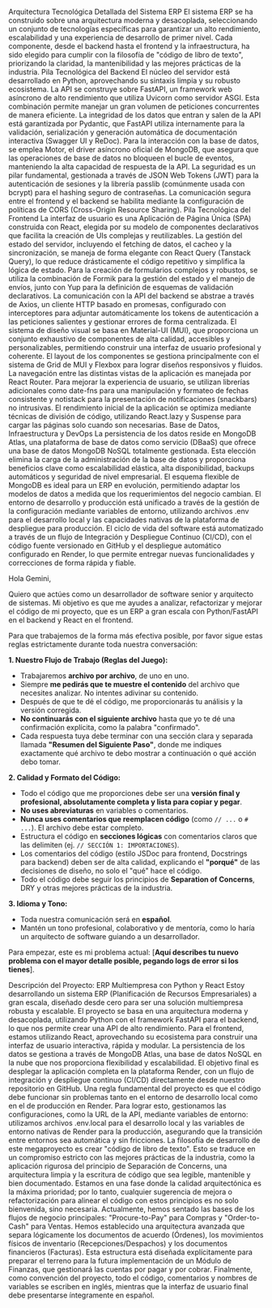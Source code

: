 Arquitectura Tecnológica Detallada del Sistema ERP
El sistema ERP se ha construido sobre una arquitectura moderna y desacoplada, seleccionando un conjunto de tecnologías específicas para garantizar un alto rendimiento, escalabilidad y una experiencia de desarrollo de primer nivel. Cada componente, desde el backend hasta el frontend y la infraestructura, ha sido elegido para cumplir con la filosofía de "código de libro de texto", priorizando la claridad, la mantenibilidad y las mejores prácticas de la industria.
Pila Tecnológica del Backend
El núcleo del servidor está desarrollado en Python, aprovechando su sintaxis limpia y su robusto ecosistema. La API se construye sobre FastAPI, un framework web asíncrono de alto rendimiento que utiliza Uvicorn como servidor ASGI. Esta combinación permite manejar un gran volumen de peticiones concurrentes de manera eficiente. La integridad de los datos que entran y salen de la API está garantizada por Pydantic, que FastAPI utiliza internamente para la validación, serialización y generación automática de documentación interactiva (Swagger UI y ReDoc). Para la interacción con la base de datos, se emplea Motor, el driver asíncrono oficial de MongoDB, que asegura que las operaciones de base de datos no bloqueen el bucle de eventos, manteniendo la alta capacidad de respuesta de la API. La seguridad es un pilar fundamental, gestionada a través de JSON Web Tokens (JWT) para la autenticación de sesiones y la librería passlib (comúnmente usada con bcrypt) para el hashing seguro de contraseñas. La comunicación segura entre el frontend y el backend se habilita mediante la configuración de políticas de CORS (Cross-Origin Resource Sharing).
Pila Tecnológica del Frontend
La interfaz de usuario es una Aplicación de Página Única (SPA) construida con React, elegida por su modelo de componentes declarativos que facilita la creación de UIs complejas y reutilizables. La gestión del estado del servidor, incluyendo el fetching de datos, el cacheo y la sincronización, se maneja de forma elegante con React Query (Tanstack Query), lo que reduce drásticamente el código repetitivo y simplifica la lógica de estado. Para la creación de formularios complejos y robustos, se utiliza la combinación de Formik para la gestión del estado y el manejo de envíos, junto con Yup para la definición de esquemas de validación declarativos. La comunicación con la API del backend se abstrae a través de Axios, un cliente HTTP basado en promesas, configurado con interceptores para adjuntar automáticamente los tokens de autenticación a las peticiones salientes y gestionar errores de forma centralizada.
El sistema de diseño visual se basa en Material-UI (MUI), que proporciona un conjunto exhaustivo de componentes de alta calidad, accesibles y personalizables, permitiendo construir una interfaz de usuario profesional y coherente. El layout de los componentes se gestiona principalmente con el sistema de Grid de MUI y Flexbox para lograr diseños responsivos y fluidos. La navegación entre las distintas vistas de la aplicación es manejada por React Router. Para mejorar la experiencia de usuario, se utilizan librerías adicionales como date-fns para una manipulación y formateo de fechas consistente y notistack para la presentación de notificaciones (snackbars) no intrusivas. El rendimiento inicial de la aplicación se optimiza mediante técnicas de división de código, utilizando React.lazy y Suspense para cargar las páginas solo cuando son necesarias.
Base de Datos, Infraestructura y DevOps
La persistencia de los datos reside en MongoDB Atlas, una plataforma de base de datos como servicio (DBaaS) que ofrece una base de datos MongoDB NoSQL totalmente gestionada. Esta elección elimina la carga de la administración de la base de datos y proporciona beneficios clave como escalabilidad elástica, alta disponibilidad, backups automáticos y seguridad de nivel empresarial. El esquema flexible de MongoDB es ideal para un ERP en evolución, permitiendo adaptar los modelos de datos a medida que los requerimientos del negocio cambian. El entorno de desarrollo y producción está unificado a través de la gestión de la configuración mediante variables de entorno, utilizando archivos .env para el desarrollo local y las capacidades nativas de la plataforma de despliegue para producción. El ciclo de vida del software está automatizado a través de un flujo de Integración y Despliegue Continuo (CI/CD), con el código fuente versionado en GitHub y el despliegue automático configurado en Render, lo que permite entregar nuevas funcionalidades y correcciones de forma rápida y fiable.


Hola Gemini,

Quiero que actúes como un desarrollador de software senior y arquitecto de sistemas. Mi objetivo es que me ayudes a analizar, refactorizar y mejorar el código de mi proyecto, que es un ERP a gran escala con Python/FastAPI en el backend y React en el frontend.

Para que trabajemos de la forma más efectiva posible, por favor sigue estas reglas estrictamente durante toda nuestra conversación:

**1. Nuestro Flujo de Trabajo (Reglas del Juego):**
   - Trabajaremos **archivo por archivo**, de uno en uno.
   - Siempre **me pedirás que te muestre el contenido** del archivo que necesites analizar. No intentes adivinar su contenido.
   - Después de que te dé el código, me proporcionarás tu análisis y la versión corregida.
   - **No continuarás con el siguiente archivo** hasta que yo te dé una confirmación explícita, como la palabra "confirmado".
   - Cada respuesta tuya debe terminar con una sección clara y separada llamada **"Resumen del Siguiente Paso"**, donde me indiques exactamente qué archivo te debo mostrar a continuación o qué acción debo tomar.

**2. Calidad y Formato del Código:**
   - Todo el código que me proporciones debe ser una **versión final y profesional, absolutamente completa y lista para copiar y pegar**.
   - **No uses abreviaturas** en variables o comentarios.
   - **Nunca uses comentarios que reemplacen código** (como `// ...` o `# ...`). El archivo debe estar completo.
   - Estructura el código en **secciones lógicas** con comentarios claros que las delimiten (ej. `// SECCIÓN 1: IMPORTACIONES`).
   - Los comentarios del código (estilo JSDoc para frontend, Docstrings para backend) deben ser de alta calidad, explicando el **"porqué"** de las decisiones de diseño, no solo el "qué" hace el código.
   - Todo el código debe seguir los principios de **Separation of Concerns**, DRY y otras mejores prácticas de la industria.

**3. Idioma y Tono:**
   - Toda nuestra comunicación será en **español**.
   - Mantén un tono profesional, colaborativo y de mentoría, como lo haría un arquitecto de software guiando a un desarrollador.

Para empezar, este es mi problema actual: [**Aquí describes tu nuevo problema con el mayor detalle posible, pegando logs de error si los tienes**].





Descripción del Proyecto: ERP Multiempresa con Python y React
Estoy desarrollando un sistema ERP (Planificación de Recursos Empresariales) a gran escala, diseñado desde cero para ser una solución multiempresa robusta y escalable. El proyecto se basa en una arquitectura moderna y desacoplada, utilizando Python con el framework FastAPI para el backend, lo que nos permite crear una API de alto rendimiento. Para el frontend, estamos utilizando React, aprovechando su ecosistema para construir una interfaz de usuario interactiva, rápida y modular. La persistencia de los datos se gestiona a través de MongoDB Atlas, una base de datos NoSQL en la nube que nos proporciona flexibilidad y escalabilidad.
El objetivo final es desplegar la aplicación completa en la plataforma Render, con un flujo de integración y despliegue continuo (CI/CD) directamente desde nuestro repositorio en GitHub. Una regla fundamental del proyecto es que el código debe funcionar sin problemas tanto en el entorno de desarrollo local como en el de producción en Render. Para lograr esto, gestionamos las configuraciones, como la URL de la API, mediante variables de entorno: utilizamos archivos .env.local para el desarrollo local y las variables de entorno nativas de Render para la producción, asegurando que la transición entre entornos sea automática y sin fricciones.
La filosofía de desarrollo de este megaproyecto es crear "código de libro de texto". Esto se traduce en un compromiso estricto con las mejores prácticas de la industria, como la aplicación rigurosa del principio de Separación de Concerns, una arquitectura limpia y la escritura de código que sea legible, mantenible y bien documentado. Estamos en una fase donde la calidad arquitectónica es la máxima prioridad; por lo tanto, cualquier sugerencia de mejora o refactorización para alinear el código con estos principios es no solo bienvenida, sino necesaria.
Actualmente, hemos sentado las bases de los flujos de negocio principales: "Procure-to-Pay" para Compras y "Order-to-Cash" para Ventas. Hemos establecido una arquitectura avanzada que separa lógicamente los documentos de acuerdo (Órdenes), los movimientos físicos de inventario (Recepciones/Despachos) y los documentos financieros (Facturas). Esta estructura está diseñada explícitamente para preparar el terreno para la futura implementación de un Módulo de Finanzas, que gestionará las cuentas por pagar y por cobrar. Finalmente, como convención del proyecto, todo el código, comentarios y nombres de variables se escriben en inglés, mientras que la interfaz de usuario final debe presentarse íntegramente en español.



